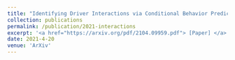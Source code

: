 ```yaml
---
title: "Identifying Driver Interactions via Conditional Behavior Prediction"
collection: publications
permalink: /publication/2021-interactions
excerpt: '<a href="https://arxiv.org/pdf/2104.09959.pdf"> [Paper] </a>'
date: 2021-4-20
venue: 'ArXiv'
---
```


